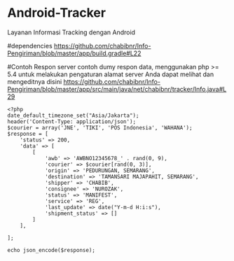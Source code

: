 # Android-Tracker
Layanan Informasi Tracking dengan Android

#dependencies
https://github.com/chabibnr/Info-Pengiriman/blob/master/app/build.gradle#L22

#Contoh Respon server 
contoh dumy respon data, menggunakan php >= 5.4 
untuk melakukan pengaturan alamat server Anda dapat melihat dan mengeditnya disini 
https://github.com/chabibnr/Info-Pengiriman/blob/master/app/src/main/java/net/chabibnr/tracker/Info.java#L29
~~~
<?php
date_default_timezone_set("Asia/Jakarta");
header('Content-Type: application/json');
$courier = array('JNE', 'TIKI', 'POS Indonesia', 'WAHANA');
$response = [
    'status' => 200,
    'data' => [
        [
            'awb' => 'AWBNO12345678_' . rand(0, 9),
            'courier' => $courier[rand(0, 3)],
            'origin' => 'PEDURUNGAN, SEMARANG',
            'destination' => 'TAMANSARI MAJAPAHIT, SEMARANG',
            'shipper' => 'CHABIB',
            'consignee' => 'NUROZAK',
            'status' => 'MANIFEST',
            'service' => 'REG',
            'last_update' => date("Y-m-d H:i:s"),
            'shipment_status' => []
        ]
    ],

];

echo json_encode($response);

